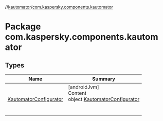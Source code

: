 //[kautomator](../index.md)/[com.kaspersky.components.kautomator](index.md)



# Package com.kaspersky.components.kautomator  


## Types  
  
|  Name|  Summary| 
|---|---|
| [KautomatorConfigurator](-kautomator-configurator/index.md)| [androidJvm]  <br>Content  <br>object [KautomatorConfigurator](-kautomator-configurator/index.md)  <br><br><br>


